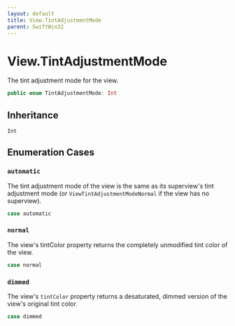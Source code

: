 ```yaml
---
layout: default
title: View.TintAdjustmentMode
parent: SwiftWin32
---
```

# View.TintAdjustmentMode

The tint adjustment mode for the view.

``` swift
public enum TintAdjustmentMode: Int 
```

## Inheritance

`Int`

## Enumeration Cases

### `automatic`

The tint adjustment mode of the view is the same as its superview's tint
adjustment mode (or `ViewTintAdjustmentModeNormal` if the view has no
superview).

``` swift
case automatic
```

### `normal`

The view's tintColor property returns the completely unmodified tint
color of the view.

``` swift
case normal
```

### `dimmed`

The view's `tintColor` property returns a desaturated, dimmed version
of the view's original tint color.

``` swift
case dimmed
```
